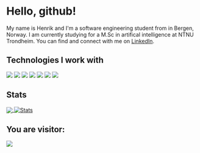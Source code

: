 # Hello, github!

My name is Henrik and I'm a software engineering student from in Bergen, Norway. I am currently studying for a M.Sc in artifical intelligence at NTNU Trondheim. You can find and connect with me on <a href="https://www.linkedin.com/in/henrik-hammer/">LinkedIn</a>.

## Technologies I work with

![](https://img.shields.io/badge/OS-Arch%20Linux-informational?style=flat-square&logo=archlinux&logoColor=white&color=2bbc8a)
![](https://img.shields.io/badge/Editor-VSCode-informational?style=flat-square&logo=visual-studio-code&logoColor=white&color=2bbc8a)
![](https://img.shields.io/badge/Code-Python-informational?style=flat-square&logo=python&logoColor=white&color=2bbc8a)
![](https://img.shields.io/badge/Code-TypeScript-informational?style=flat-square&logo=typescript&logoColor=white&color=2bbc8a)
![](https://img.shields.io/badge/Code-Java-informational?style=flat-square&logo=java&logoColor=white&color=2bbc8a)
![](https://img.shields.io/badge/Code-React-informational?style=flat-square&logo=react&logoColor=white&color=2bbc8a)
![](https://img.shields.io/badge/Shell-ZSH-informational?style=flat-square&logo=gnu-bash&logoColor=white&color=2bbc8a)

## Stats

<a href="https://github.com/MrHencke/MrHencke">
  <img align="center" src="https://github-readme-stats.vercel.app/api/top-langs/?username=MrHencke&hide=html,text,css,jupyter%20notebook&exclude_repo=dotfiles&langs_count=3&theme=synthwave" />
</a>
<a href="https://github.com/MrHencke/MrHencke">
  <img align="center" src="https://github-readme-stats.vercel.app/api?username=MrHencke&show_icons=true&line_height=27&count_private=true&theme=synthwave" alt="Stats" />
</a>

<br/>

## You are visitor:

![](https://profile-counter.glitch.me/MrHencke/count.svg)
  

<!-- Resources -->
<!-- Inspiration from: https://github.com/MartinHeinz -->
<!-- Icons: https://simpleicons.org/ -->
<!-- GitHub Stats: https://github.com/anuraghazra/github-readme-stats -->
<!-- Emojis: https://emojipedia.org/emoji/ -->
<!-- HTML Emojis: https://www.fileformat.info/index.htm -->
<!-- Shields: https://shields.io/ -->
<!-- Awesome GitHub Profile README: https://github.com/abhisheknaiidu/awesome-github-profile-readme -->
